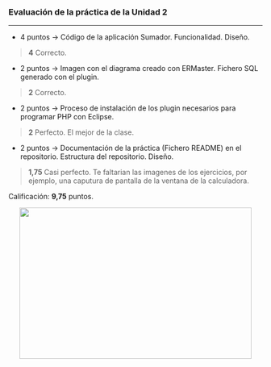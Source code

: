 ### Evaluación de la práctica de la Unidad 2
---

* 4 puntos -> Código de la aplicación Sumador. Funcionalidad. Diseño.
> **4** Correcto.
* 2 puntos -> Imagen con el diagrama creado con ERMaster. Fichero SQL generado con el plugin.
> **2** Correcto.
* 2 puntos -> Proceso de instalación de los plugin necesarios para programar PHP con Eclipse.
> **2** Perfecto. El mejor de la clase.
* 2 puntos -> Documentación de la práctica (Fichero README) en el repositorio. Estructura del repositorio. Diseño.
> **1,75** Casi perfecto. Te faltarian las imagenes de los ejercicios, por ejemplo, una caputura de pantalla de la ventana de la calculadora.

Calificación: **9,75** puntos.

<p align="center">
  <img width="460" height="300" src="https://github.com/SabrinaOC/SabrinaEjerciciosEntornosDesarrollo/blob/master/src/practica_obligatoria_2_EDI/nota.jpeg">
</p>
 
